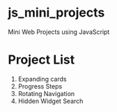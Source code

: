 # js_mini_projects
Mini Web Projects using JavaScript

# Project List
1. Expanding cards
2. Progress Steps
3. Rotating Navigation
4. Hidden Widget Search
